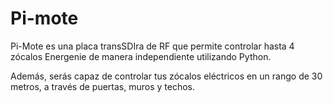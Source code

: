 <!--
---
name: Pi-mote
class: board
type: com
formfactor: Custom
manufacturer: Energenie
collected: Other
description: Add-on that allows control of Energenie smart plugs from a Raspberry Pi
url: https://energenie4u.co.uk/res/pdfs/ENER314%20UM.pdf
buy: https://energenie4u.co.uk/catalogue/product/ENER314
image: 'energenie-pi-mote.png'
pincount: 26
eeprom: no
power:
  '1':
ground:
  '6':
pin:
  '11':
    name: D0 Encoder
    mode: output
    active: high
  '13':
    name: D3 Encoder
    mode: output
    active: high
  '15':
    name: D1 Encoder
    mode: output
    active: high
  '16':
    name: D2 Encoder
    mode: output
    active: high
  '18':
    name: Mode Select
    mode: output
    active: high
  '22':
    name: Modulator CE
    mode: output
    active: high
-->
# Pi-mote

Pi-Mote es una placa transSDIra de RF que permite controlar hasta 4 zócalos Energenie de manera independiente utilizando Python.

Además, serás capaz de controlar tus zócalos eléctricos en un rango de 30 metros, a través de puertas, muros y techos.

